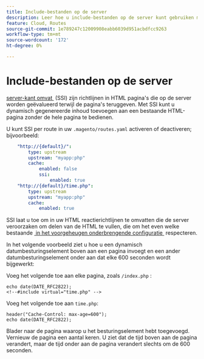 ```yaml
---
title: Include-bestanden op de server
description: Leer hoe u include-bestanden op de server kunt gebruiken met Adobe Commerce op cloudinfrastructuur.
feature: Cloud, Routes
source-git-commit: 1e789247c12009908eabb6039d951acbdfcc9263
workflow-type: tm+mt
source-wordcount: '172'
ht-degree: 0%

---
```


# Include-bestanden op de server

[&#x200B; server-kant omvat &#x200B;](https://nginx.org/en/docs/http/ngx_http_ssi_module.html) (SSI) zijn richtlijnen in HTML pagina&#39;s die op de server worden geëvalueerd terwijl de pagina&#39;s teruggeven. Met SSI kunt u dynamisch gegenereerde inhoud toevoegen aan een bestaande HTML-pagina zonder de hele pagina te bedienen.

U kunt SSI per route in uw `.magento/routes.yaml` activeren of deactiveren; bijvoorbeeld:

```yaml
    "http://{default}/":
        type: upstream
        upstream: "myapp:php"
        cache:
            enabled: false
            ssi:
                enabled: true
    "http://{default}/time.php":
        type: upstream
        upstream: "myapp:php"
        cache:
            enabled: true
```

SSI laat u toe om in uw HTML reactierichtlijnen te omvatten die de server veroorzaken om delen van de HTML te vullen, die om het even welke bestaande [&#x200B; in het voorgeheugen onderbrengende configuratie &#x200B;](caching.md) respecteren.

In het volgende voorbeeld ziet u hoe u een dynamisch datumbesturingselement boven aan een pagina invoegt en een ander datumbesturingselement onder aan dat elke 600 seconden wordt bijgewerkt:

Voeg het volgende toe aan elke pagina, zoals `/index.php` :

```php?start_inline=1
echo date(DATE_RFC2822);
<!--#include virtual="time.php" -->
```

Voeg het volgende toe aan `time.php`:

```php?start_inline=1
header("Cache-Control: max-age=600");
echo date(DATE_RFC2822);
```

Blader naar de pagina waarop u het besturingselement hebt toegevoegd. Vernieuw de pagina een aantal keren. U ziet dat de tijd boven aan de pagina verandert, maar de tijd onder aan de pagina verandert slechts om de 600 seconden.
